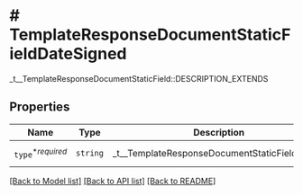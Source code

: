 # # TemplateResponseDocumentStaticFieldDateSigned

_t__TemplateResponseDocumentStaticField::DESCRIPTION_EXTENDS

## Properties

Name | Type | Description | Notes
------------ | ------------- | ------------- | -------------
| `type`<sup>*_required_</sup> | ```string``` |  _t__TemplateResponseDocumentStaticField::TYPE  |  [default to 'date_signed'] |

[[Back to Model list]](../../README.md#models) [[Back to API list]](../../README.md#endpoints) [[Back to README]](../../README.md)
